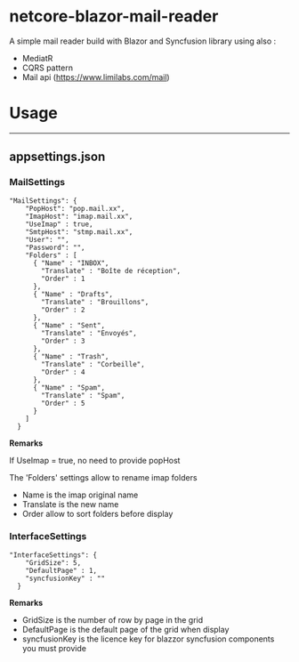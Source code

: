 # netcore-blazor-mail-reader

A simple mail reader build with Blazor and Syncfusion library
using also :
+ MediatR
+ CQRS pattern
+ Mail api (https://www.limilabs.com/mail)


# Usage
**********************
## appsettings.json
### MailSettings

``` 
"MailSettings": {
    "PopHost": "pop.mail.xx",
    "ImapHost": "imap.mail.xx",
    "UseImap" : true,
    "SmtpHost": "stmp.mail.xx",
    "User": "",
    "Password": "",
    "Folders" : [
      { "Name" : "INBOX",
        "Translate" : "Boîte de réception",
        "Order" : 1
      },
      { "Name" : "Drafts",
        "Translate" : "Brouillons",
        "Order" : 2
      },
      { "Name" : "Sent",
        "Translate" : "Envoyés",
        "Order" : 3
      },
      { "Name" : "Trash",
        "Translate" : "Corbeille",
        "Order" : 4
      },
      { "Name" : "Spam",
        "Translate" : "Spam",
        "Order" : 5
      }
    ]
  } 
``` 
**Remarks**

If UseImap = true, no need to provide popHost

The 'Folders' settings allow to rename imap folders
* Name is the imap original name
* Translate is the new name
* Order allow to sort folders before display

### InterfaceSettings

``` 
"InterfaceSettings": {
    "GridSize": 5,
    "DefaultPage" : 1,
    "syncfusionKey" : ""
  }
``` 
**Remarks**

* GridSize is the number of row by page in the grid
* DefaultPage is the default page of the grid when display
* syncfusionKey is the licence key for blazzor syncfusion components you must provide
